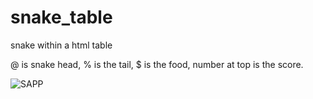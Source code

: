 # snake_table
snake within a html table

@ is snake head, % is the tail, $ is the food, number at top is the score.

![SAPP](https://user-images.githubusercontent.com/73267302/125717697-54631b90-d296-4bc6-8ec4-1c68d1abd417.png)
